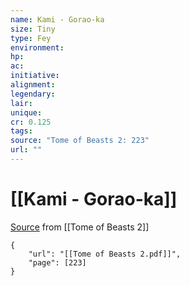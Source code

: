 ```yaml
---
name: Kami - Gorao-ka
size: Tiny
type: Fey
environment: 
hp: 
ac: 
initiative: 
alignment: 
legendary: 
lair: 
unique: 
cr: 0.125
tags: 
source: "Tome of Beasts 2: 223"
url: ""
---
```

# [[Kami - Gorao-ka]]

[Source](zotero://open-pdf/library/items/9UQIAB6R?page=223) from [[Tome of Beasts 2]]

```pdf
{
	"url": "[[Tome of Beasts 2.pdf]]",
	"page": [223]
}
```


